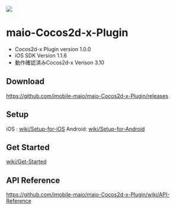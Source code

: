 ![](https://github.com/imobile-maio/maio-iOS-SDK/blob/wiki/doc/images/logo.png)

# maio-Cocos2d-x-Plugin

* Cocos2d-x Plugin version 1.0.0
* iOS SDK Version 1.1.6
* 動作確認済みCocos2d-x Verison 3.10

## Download
https://github.com/imobile-maio/maio-Cocos2d-x-Plugin/releases

## Setup
iOS    : [wiki/Setup-for-iOS](https://github.com/imobile-maio/maio-Cocos2d-x-Plugin/wiki/Setup-for-iOS)
Android: [wiki/Setup-for-Android](https://github.com/imobile-maio/maio-Cocos2d-x-Plugin/wiki/Setup-for-Android)

## Get Started
[wiki/Get-Started](https://github.com/imobile-maio/maio-Cocos2d-x-Plugin/wiki/Get-Started)

## API Reference
https://github.com/imobile-maio/maio-Cocos2d-x-Plugin/wiki/API-Reference
